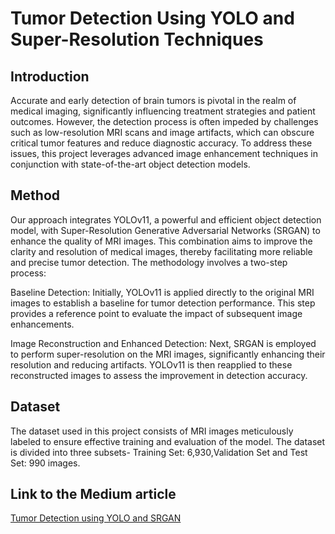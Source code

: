 # Tumor Detection Using YOLO and Super-Resolution Techniques

## Introduction
Accurate and early detection of brain tumors is pivotal in the realm of medical imaging, significantly influencing treatment strategies and patient outcomes. However, the detection process is often impeded by challenges such as low-resolution MRI scans and image artifacts, which can obscure critical tumor features and reduce diagnostic accuracy. To address these issues, this project leverages advanced image enhancement techniques in conjunction with state-of-the-art object detection models.
## Method
Our approach integrates YOLOv11, a powerful and efficient object detection model, with Super-Resolution Generative Adversarial Networks (SRGAN) to enhance the quality of MRI images. This combination aims to improve the clarity and resolution of medical images, thereby facilitating more reliable and precise tumor detection. The methodology involves a two-step process:

Baseline Detection: Initially, YOLOv11 is applied directly to the original MRI images to establish a baseline for tumor detection performance. This step provides a reference point to evaluate the impact of subsequent image enhancements.

Image Reconstruction and Enhanced Detection: Next, SRGAN is employed to perform super-resolution on the MRI images, significantly enhancing their resolution and reducing artifacts. YOLOv11 is then reapplied to these reconstructed images to assess the improvement in detection accuracy.
## Dataset
The dataset used in this project consists of MRI images meticulously labeled to ensure effective training and evaluation of the model. The dataset is divided into three subsets- Training Set: 6,930,Validation Set and Test Set: 990 images.

## Link to the Medium article
<a href ="https://medium.com/@gehnaahuja011/tumor-detection-using-yolo-and-super-resolution-techniques-ae0b79d6a8f6">Tumor Detection using YOLO and SRGAN</a>
